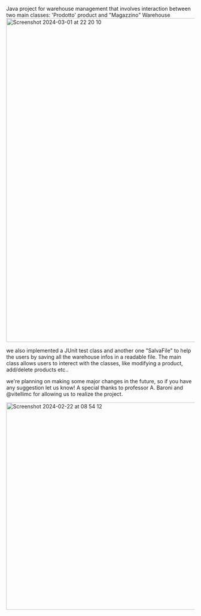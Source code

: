 Java project for warehouse management that involves interaction between two main classes: 'Prodotto' product and "Magazzino" Warehouse 
<img width="864" alt="Screenshot 2024-03-01 at 22 20 10" src="https://github.com/Aleavara/magazzino/assets/89666059/873c1519-28b5-48ad-861a-8e7b77ca63eb">













we also implemented a JUnit test class and another one "SalvaFile" to help the users by saving all the warehouse infos in a readable file.
The main class allows users to interect with the classes, like modifying a product, add/delete products etc..

we're planning on making some major changes in the future, so if you have any suggestion let us know!
A special thanks to professor A. Baroni and @vitellimc for allowing us to realize the project.



<img width="553" alt="Screenshot 2024-02-22 at 08 54 12" src="https://github.com/Aleavara/magazzino/assets/89666059/ec7b8cae-8d73-4a66-ac6b-91b30ae3a265">


